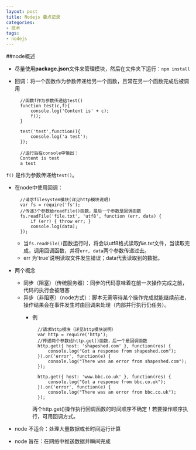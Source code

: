 ```yaml
---
layout: post
title: Nodejs 要点记录
categories: 
- 技术
tags:
- nodejs
---
```


##node概述
- 尽量使用**package.json**文件来管理模块，然后在文件夹下运行：`npm install`
- 回调：将一个函数作为参数传递给另一个函数，且常在另一个函数完成后被调用

		//函数f作为参数传递给test()
		function test(c,f){
			console.log('Content is' + c);
			f();
		}
		
		test('test',function(){
			console.log('a test');
		});
		
		//运行后在console中输出：
		Content is test
		a test
		
`f()` 是作为参数传递给`test()`。

- 在node中使用回调：

		//请求filesystem模块(详见http模块说明)
		var fs = require('fs');
		//传递3个参数给readFile()函数，最后一个参数是回调函数
		fs.readFile('file.txt', 'utf8', function (err, data) {
		    if (err) { throw err; }
		    console.log(data);
		});

	- 当`fs.readFile()`函数运行时，将会以utf8格式读取*file.txt*文件，当读取完成，调用回调函数，并将`err, data`两个参数传递过去。
	- err 为'true'说明读取文件发生错误；data代表读取到的数据。
- 两个概念
	- 同步（阻塞）（传统服务器）：同步的代码意味着在前一次操作完成之前，代码的执行会被阻塞
	- 异步（非阻塞）（node方式）：脚本无需等待某个操作完成就能继续前进，操作结果会在事件发生时由回调来处理（内部并行执行仍任务）。
		- 例
		
				//请求http模块（详见http模块说明）
				var http = require('http');
				//传递两个参数给http.get()函数，后一个是回调函数
				http.get({ host: 'shapeshed.com' }, function(res) {
				    console.log("Got a response from shapeshed.com");
				}).on('error', function(e) {
				    console.log("There was an error from shapeshed.com");
				});
				
				http.get({ host: 'www.bbc.co.uk' }, function(res) {
				    console.log("Got a response from bbc.co.uk");
				}).on('error', function(e) {
				    console.log("There was an error from bbc.co.uk");
				});
	
			两个http.get()操作执行回调函数的时间顺序不确定！若要操作顺序执行，可用回调方式。
			
- node 不适合：处理大量数据或长时间运行计算
- node 旨在：在网络中推送数据并瞬间完成

##
